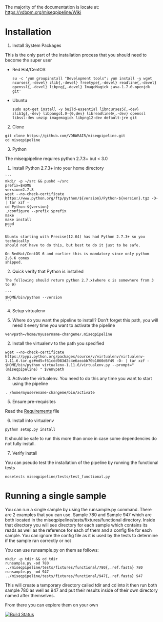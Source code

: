 The majority of the documentation is locate at:
https://vdbpm.org/miseqpipeline/Wiki

# Installation

1. Install System Packages

  This is the only part of the installation process that you should need to become the super user

  - Red Hat/CentOS
  
    ```
    su -c 'yum groupinstall "Development tools"; yum install -y wget ncurses{,-devel} zlib{,-devel} freetype{,-devel} readline{,-devel} openssl{,-devel} libpng{,-devel} ImageMagick java-1.7.0-openjdk git'
    ```
  
  - Ubuntu
  
    ```
    sudo apt-get install -y build-essential libncurses5{,-dev} zlib1g{,-dev} libpango1.0-{0,dev} libreadline6{,-dev} openssl libssl-dev unzip imagemagick libpng12-dev default-jre git
    ```

2. Clone

  ```
  git clone https://github.com/VDBWRAIR/miseqpipeline.git
  cd miseqpipeline
  ```

3. Python

  The miseqpipeline requires python 2.7.3+ but < 3.0

  1. Install Python 2.7.3+ into your home directory

    ```
    mkdir -p ~/src && pushd ~/src
    prefix=$HOME
    version=2.7.8
    wget --no-check-certificate https://www.python.org/ftp/python/${version}/Python-${version}.tgz -O- | tar xzf -
    cd Python-${version}
    ./configure --prefix $prefix
    make
    make install
    popd
    ```
    
    Ubuntu starting with Precise(12.04) has had Python 2.7.3+ so you technically 
    should not have to do this, but best to do it just to be safe.

    On RedHat/CentOS 6 and earlier this is mandatory since only python 2.6.6 comes
    shipped.

  2. Quick verify that Python is installed

    The following should return python 2.7.x(where x is somewhere from 3 to 9)

    ```
    $HOME/bin/python --version
    ```

4. Setup virtualenv

  1. Where do you want the pipeline to install? Don't forget this path, you will need it every time you want to activate the pipeline

  ```
  venvpath=/home/myusername-changeme/.miseqpipeline
  ```

  2. Install the virtualenv to the path you specified

  ```
  wget --no-check-certificate https://pypi.python.org/packages/source/v/virtualenv/virtualenv-1.11.6.tar.gz#md5=f61cdd983d2c4e6aeabb70b1060d6f49 -O- | tar xzf -
  $HOME/bin/python virtualenv-1.11.6/virtualenv.py --prompt="(miseqpipeline) " $venvpath 
  ```

  3. Activate the virtualenv. You need to do this any time you want to start using the pipeline

  ```
  . /home/myuserename-changeme/bin/activate
  ```

5. Ensure pre-requisites

  Read the [Requirements](REQUIREMENTS.md) file

6. Install into virtualenv

  ```
  python setup.py install
  ```

  It should be safe to run this more than once in case some dependencies do not fully install.

7. Verify install

  You can pseudo test the installation of the pipeline by running the functional tests

  ```
  nosetests miseqpipeline/tests/test_functional.py
  ```

# Running a single sample

  You can run a single sample by using the runsample.py command. There are 2 examples that you can use. Sample 780 and Sample 947 which are both located in the
  miseqpipeline/tests/fixtures/functional directory.
  Inside that directory you will see directory for each sample which contains its reads as well as the reference for each of them and a config file for each sample. You can ignore the config file
  as it is used by the tests to determine if the sample ran correctly or not

  You can use runsample.py on them as follows:

  ```
  mkdir -p tdir && cd tdir
  runsample.py -od 780 ../miseqpipeline/tests/fixtures/functional/780{,.ref.fasta} 780
  runsample.py -od 947 ../miseqpipeline/tests/fixtures/functional/947{,.ref.fasta} 947
  ```

  This will create a temporary directory called tdir and cd into it then run both sample 780 as well as 947
  and put their results inside of their own directory named after themselves.

  From there you can explore them on your own

[![Build Status](https://travis-ci.org/VDBWRAIR/miseqpipeline.svg)](https://travis-ci.org/VDBWRAIR/miseqpipeline)
